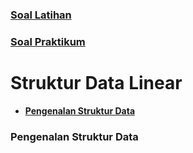 ### [Soal Latihan](Soal%20Latihan)
### [Soal Praktikum](Soal%20Praktikum)
# Struktur Data Linear
- [**Pengenalan Struktur Data**](#intro)

### Pengenalan Struktur Data <a name="intro"></a>

